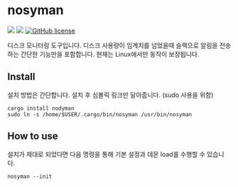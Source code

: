 # nosyman
![](https://img.shields.io/badge/language-Rust-red) ![](https://img.shields.io/badge/version-0.1.0-brightgreen) [![GitHub license](https://img.shields.io/badge/license-MIT-blue.svg)](https://github.com/myyrakle/nosyman/blob/master/LICENSE)

디스크 모니터링 도구입니다. 디스크 사용량이 임계치를 넘었을때 슬랙으로 알림을 전송하는 간단한 기능만을 포함합니다.
현재는 Linux에서만 동작이 보장됩니다.

## Install

설치 방법은 간단합니다. 설치 후 심볼릭 링크만 달아줍니다. (sudo 사용을 위함)
```
cargo install nodyman
sudo ln -s /home/$USER/.cargo/bin/nosyman /usr/bin/nosyman
```

## How to use

설치가 제대로 되었다면 다음 명령을 통해 기본 설정과 데몬 load를 수행할 수 있습니다.
```
nosyman --init
```
